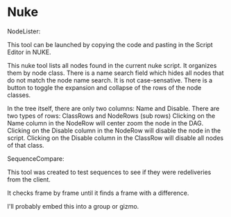 # Nuke

NodeLister:

This tool can be launched by copying the code and pasting in the Script Editor in NUKE.

This nuke tool lists all nodes found in the current nuke script.  It organizes them by node class.
There is a name search field which hides all nodes that do not match the node name search.  It is not case-sensative.
There is a button to toggle the expansion and collapse of the rows of the node classes.

In the tree itself, there are only two columns: Name and Disable.
There are two types of rows: ClassRows and NodeRows (sub rows)
Clicking on the Name column in the NodeRow will center zoom the node in the DAG.
Clicking on the Disable column in the NodeRow will disable the node in the script.
Clicking on the Disable column in the ClassRow will disable all nodes of that class.


SequenceCompare:

This tool was created to test sequences to see if they were redeliveries from the client.

It checks frame by frame until it finds a frame with a difference.

I'll probably embed this into a group or gizmo.
